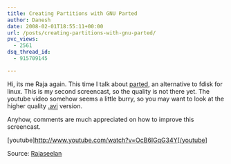 ```yaml
---
title: Creating Partitions with GNU Parted
author: Danesh
date: 2008-02-01T18:55:11+00:00
url: /posts/creating-partitions-with-gnu-parted/
pvc_views:
  - 2561
dsq_thread_id:
  - 915709145

---
```

Hi, its me Raja again. This time I talk about [parted][1], an alternative to fdisk for linux. This is my second screencast, so the quality is not there yet. The youtube video somehow seems a little burry, so you may want to look at the higher quality [.avi][2] version.

Anyhow, comments are much appreciated on how to improve this screencast.

[youtube]http://www.youtube.com/watch?v=OcB6IGqG34Y[/youtube]

Source: [Rajaseelan][3]

 [1]: http://en.wikipedia.org/wiki/GNU_Parted "GNU Parted"
 [2]: http://rapidshare.com/files/88388373/Creating.Partitions.With.GNU.Parted.avi "Creating Partitions with GNU Parted"
 [3]: http://rajaseelan.com/2008/02/02/creating-partitions-with-gnu-parted/